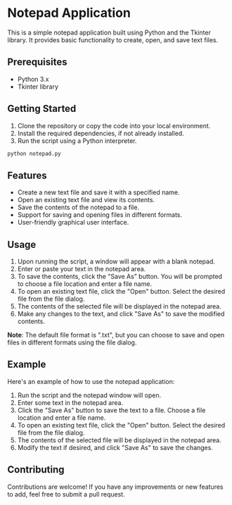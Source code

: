 # Notepad Application

This is a simple notepad application built using Python and the Tkinter library. It provides basic functionality to create, open, and save text files.

## Prerequisites
- Python 3.x
- Tkinter library

## Getting Started

1. Clone the repository or copy the code into your local environment.
2. Install the required dependencies, if not already installed.
3. Run the script using a Python interpreter.

```bash
python notepad.py
```

## Features

- Create a new text file and save it with a specified name.
- Open an existing text file and view its contents.
- Save the contents of the notepad to a file.
- Support for saving and opening files in different formats.
- User-friendly graphical user interface.

## Usage

1. Upon running the script, a window will appear with a blank notepad.
2. Enter or paste your text in the notepad area.
3. To save the contents, click the "Save As" button. You will be prompted to choose a file location and enter a file name.
4. To open an existing text file, click the "Open" button. Select the desired file from the file dialog.
5. The contents of the selected file will be displayed in the notepad area.
6. Make any changes to the text, and click "Save As" to save the modified contents.

**Note**: The default file format is ".txt", but you can choose to save and open files in different formats using the file dialog.

## Example

Here's an example of how to use the notepad application:

1. Run the script and the notepad window will open.
2. Enter some text in the notepad area.
3. Click the "Save As" button to save the text to a file. Choose a file location and enter a file name.
4. To open an existing text file, click the "Open" button. Select the desired file from the file dialog.
5. The contents of the selected file will be displayed in the notepad area.
6. Modify the text if desired, and click "Save As" to save the changes.

## Contributing

Contributions are welcome! If you have any improvements or new features to add, feel free to submit a pull request.

